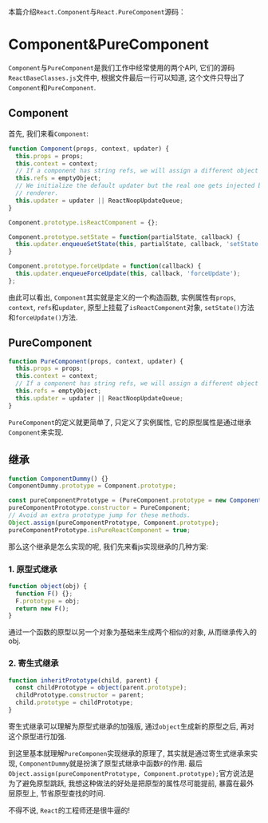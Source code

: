 本篇介绍`React.Component`与`React.PureComponent`源码：




# Component&PureComponent

`Component`与`PureComponent`是我们工作中经常使用的两个API, 它们的源码`ReactBaseClasses.js`文件中, 根据文件最后一行可以知道, 这个文件只导出了`Component`和`PureComponent`.



## Component

首先, 我们来看`Component`:

```javascript
function Component(props, context, updater) {
  this.props = props;
  this.context = context;
  // If a component has string refs, we will assign a different object later.
  this.refs = emptyObject;
  // We initialize the default updater but the real one gets injected by the
  // renderer.
  this.updater = updater || ReactNoopUpdateQueue;
}

Component.prototype.isReactComponent = {};

Component.prototype.setState = function(partialState, callback) {
  this.updater.enqueueSetState(this, partialState, callback, 'setState');
}

Component.prototype.forceUpdate = function(callback) {
  this.updater.enqueueForceUpdate(this, callback, 'forceUpdate');
};
```

由此可以看出, `Component`其实就是定义的一个构造函数, 实例属性有`props`, `context`, `refs`和`updater`, 原型上挂载了`isReactComponent`对象, `setState()`方法和`forceUpdate()`方法.

## PureComponent

```javascript
function PureComponent(props, context, updater) {
  this.props = props;
  this.context = context;
  // If a component has string refs, we will assign a different object later.
  this.refs = emptyObject;
  this.updater = updater || ReactNoopUpdateQueue;
}
```

`PureComponent`的定义就更简单了, 只定义了实例属性, 它的原型属性是通过继承`Component`来实现.



## 继承

```javascript
function ComponentDummy() {}
ComponentDummy.prototype = Component.prototype;

const pureComponentPrototype = (PureComponent.prototype = new ComponentDummy());
pureComponentPrototype.constructor = PureComponent;
// Avoid an extra prototype jump for these methods.
Object.assign(pureComponentPrototype, Component.prototype);
pureComponentPrototype.isPureReactComponent = true;
```

那么这个继承是怎么实现的呢, 我们先来看js实现继承的几种方案:

### 1. 原型式继承

```javascript
function object(obj) {
  function F() {};
  F.prototype = obj;
  return new F();
}
```

通过一个函数的原型以另一个对象为基础来生成两个相似的对象, 从而继承传入的obj.

### 2. 寄生式继承

```javascript
function inheritPrototype(child, parent) {
  const childPrototype = object(parent.prototype);
  childPrototype.constructor = parent;
  child.prototype = childPrototype;
}
```

寄生式继承可以理解为原型式继承的加强版, 通过`object`生成新的原型之后, 再对这个原型进行加强.



到这里基本就理解`PureComponen`实现继承的原理了, 其实就是通过寄生式继承来实现, `ComponentDummy`就是扮演了原型式继承中函数`F`的作用. 最后`Object.assign(pureComponentPrototype, Component.prototype);`官方说法是为了避免原型跳跃, 我想这种做法的好处是把原型的属性尽可能提前, 暴露在最外层原型上, 节省原型查找的时间.



不得不说, `React`的工程师还是很牛逼的!



